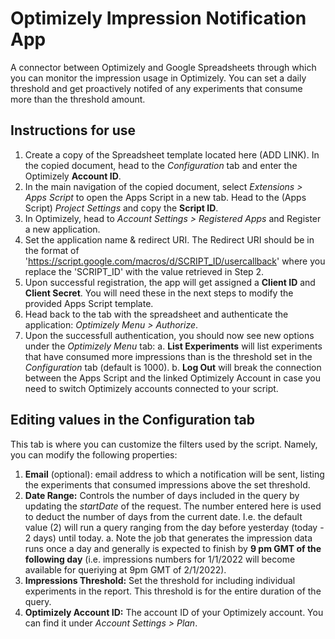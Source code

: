 # Optimizely Impression Notification App

A connector between Optimizely and Google Spreadsheets through which you can monitor the impression usage in Optimizely. You can set a daily threshold and get proactively notifed of any experiments that consume more than the threshold amount.

## Instructions for use

1. Create a copy of the Spreadsheet template located here (ADD LINK). In the copied document, head to the *Configuration* tab and enter the Optimizely **Account ID**.
2. In the main navigation of the copied document, select *Extensions > Apps Script* to open the Apps Script in a new tab. Head to the (Apps Script) *Project Settings* and copy the **Script ID**.
2. In Optimizely, head to *Account Settings > Registered Apps* and Register a new application.
3. Set the application name & redirect URI. The Redirect URI should be in the format of 'https://script.google.com/macros/d/SCRIPT_ID/usercallback' where you replace the 'SCRIPT_ID' with the value retrieved in Step 2.
4. Upon successful registration, the app will get assigned a **Client ID** and **Client Secret**. You will need these in the next steps to modify the provided Apps Script template.
5. Head back to the tab with the spreadsheet and authenticate the application: *Optimizely Menu > Authorize*.
6. Upon the successfull authentication, you should now see new options under the *Optimizely Menu* tab: 
    a. **List Experiments** will list experiments that have consumed more impressions than is the threshold set in the *Configuration* tab (default is 1000).
    b. **Log Out** will break the connection between the Apps Script and the linked Optimizely Account in case you need to switch Optimizely accounts connected to your script.

## Editing values in the Configuration tab

This tab is where you can customize the filters used by the script. Namely, you can modify the following properties:

1. **Email** (optional): email address to which a notification will be sent, listing the experiments that consumed impressions above the set threshold.
2. **Date Range:** Controls the number of days included in the query by updating the *startDate* of the request. The number entered here is used to deduct the number of days from the current date. I.e. the default value (2) will run a query ranging from the day before yesterday (today - 2 days) until today.
    a. Note the job that generates the impression data runs once a day and generally is expected to finish by **9 pm GMT of the following day** (i.e. impressions numbers for 1/1/2022 will become available for queriying at 9pm GMT of 2/1/2022).
3. **Impressions Threshold:** Set the threshold for including individual experiments in the report. This threshold is for the entire duration of the query.
4. **Optimizely Account ID:** The account ID of your Optimizely account. You can find it under *Account Settings > Plan*.